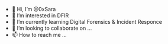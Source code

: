 - 👋 Hi, I’m @0xSara
- 👀 I’m interested in DFIR
- 🌱 I’m currently learning Digital Forensics & Incident Responce
- 💞️ I’m looking to collaborate on ...
- 📫 How to reach me ...

<!---
0xSara/0xSara is a ✨ special ✨ repository because its `README.md` (this file) appears on your GitHub profile.
You can click the Preview link to take a look at your changes.
--->
